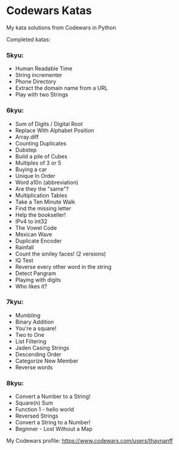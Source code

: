# Codewars Katas
 My kata solutions from Codewars in Python

Completed katas:

### 5kyu:
- Human Readable Time
- String incrementer
- Phone Directory
- Extract the domain name from a URL
- Play with two Strings

### 6kyu:
- Sum of Digits / Digital Root
- Replace With Alphabet Position
- Array.diff
- Counting Duplicates
- Dubstep
- Build a pile of Cubes
- Multiples of 3 or 5
- Buying a car
- Unique In Order
- Word a10n (abbreviation)
- Are they the "same"?
- Multiplication Tables
- Take a Ten Minute Walk
- Find the missing letter
- Help the bookseller!
- IPv4 to int32
- The Vowel Code
- Mexican Wave
- Duplicate Encoder
- Rainfall
- Count the smiley faces! (2 versions)
- IQ Test
- Reverse every other word in the string
- Detect Pangram
- Playing with digits
- Who likes it?


### 7kyu:
- Mumbling
- Binary Addition
- You're a square!
- Two to One
- List Filtering
- Jaden Casing Strings
- Descending Order
- Categorize New Member
- Reverse words

### 8kyu:
- Convert a Number to a String!
- Square(n) Sum
- Function 1 - hello world
- Reversed Strings
- Convert a String to a Number!
- Beginner - Lost Without a Map

My Codewars profile: https://www.codewars.com/users/thaynanff